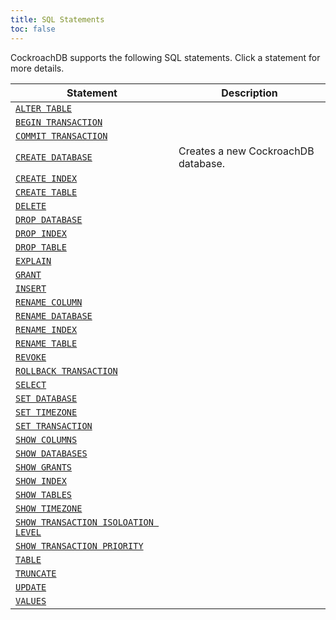 ```yaml
---
title: SQL Statements
toc: false
---
```

<style>
table td:first-child {
  min-width: 200px;

}
</style>

CockroachDB supports the following SQL statements. Click a statement for more details.

Statement | Description
----------|------------
[`ALTER TABLE`](alter-table.html) | 
[`BEGIN TRANSACTION`](begin-transaction.html)| 
[`COMMIT TRANSACTION`](commit-transaction.html) | 
[`CREATE DATABASE`](create-database.html) | Creates a new CockroachDB database.
[`CREATE INDEX`](create-index.html) | 
[`CREATE TABLE`](create-table.html) | 
[`DELETE`](delete.html) | 
[`DROP DATABASE`](drop-database.html) | 
[`DROP INDEX`](drop-index.html) | 
[`DROP TABLE`](drop-table.html) | 
[`EXPLAIN`](explain.html) | 
[`GRANT`](grant.html) | 
[`INSERT`](insert.html) | 
[`RENAME COLUMN`](rename-column.html) | 
[`RENAME DATABASE`](rename-database.html) | 
[`RENAME INDEX`](rename-index.html) | 
[`RENAME TABLE`](rename-table.html) | 
[`REVOKE`](revoke.html) | 
[`ROLLBACK TRANSACTION`](rollback-transaction.html) | 
[`SELECT`](select.html) | 
[`SET DATABASE`](set-database.html) | 
[`SET TIMEZONE`](set-timezone.html) | 
[`SET TRANSACTION`](set-transaction.html) | 
[`SHOW COLUMNS`](show-columns.html) | 
[`SHOW DATABASES`](show-databases.html) | 
[`SHOW GRANTS`](show-grants.html) | 
[`SHOW INDEX`](show-index.html) | 
[`SHOW TABLES`](show-tables.html) | 
[`SHOW TIMEZONE`](show-timezone.html) | 
[`SHOW TRANSACTION ISOLOATION LEVEL`](show-transaction-isolation-level.html) | 
[`SHOW TRANSACTION PRIORITY`](show-transaction-priority.html) | 
[`TABLE`](table.html) | 
[`TRUNCATE`](truncate.html) | 
[`UPDATE`](update.html) | 
[`VALUES`](values.html) | 


